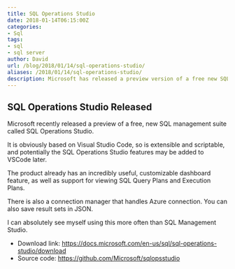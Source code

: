 ```yaml
---
title: SQL Operations Studio
date: 2018-01-14T06:15:00Z
categories:
- Sql
tags:
- sql
- sql server
author: David
url: /blog/2018/01/14/sql-operations-studio/
aliases: /2018/01/14/sql-operations-studio/
description: Microsoft has released a preview version of a free new SQL Management product
---
```

## SQL Operations Studio Released

Microsoft recently released a preview of a free, new SQL management suite called SQL Operations Studio.

It is obviously based on Visual Studio Code, so is extensible and scriptable, and potentially the SQL Operations Studio features may be added to VSCode later.

The product already has an incredibly useful, customizable dashboard feature, as well as support for viewing SQL Query Plans and Execution Plans.

There is also a connection manager that handles Azure connection. You can also save result sets in JSON.

I can absolutely see myself using this more often than SQL Management Studio.

* Download link: https://docs.microsoft.com/en-us/sql/sql-operations-studio/download
* Source code: https://github.com/Microsoft/sqlopsstudio